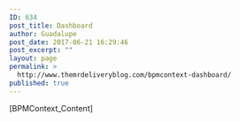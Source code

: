 ```yaml
---
ID: 634
post_title: Dashboard
author: Guadalupe
post_date: 2017-06-21 16:29:46
post_excerpt: ""
layout: page
permalink: >
  http://www.themrdeliveryblog.com/bpmcontext-dashboard/
published: true
---
```

[BPMContext_Content]